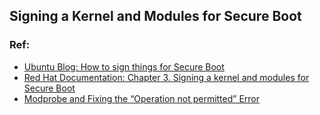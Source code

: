 ## Signing a Kernel and Modules for Secure Boot

### Ref:
- [Ubuntu Blog: How to sign things for Secure Boot](https://ubuntu.com/blog/how-to-sign-things-for-secure-boot)
- [Red Hat Documentation: Chapter 3. Signing a kernel and modules for Secure Boot](https://docs.redhat.com/en/documentation/red_hat_enterprise_linux/8/html/managing_monitoring_and_updating_the_kernel/signing-a-kernel-and-modules-for-secure-boot_managing-monitoring-and-updating-the-kernel#signing-a-kernel-with-the-private-key_signing-a-kernel-and-modules-for-secure-boot)
- [Modprobe and Fixing the “Operation not permitted” Error](https://www.baeldung.com/linux/modprobe-operation-not-permitted)